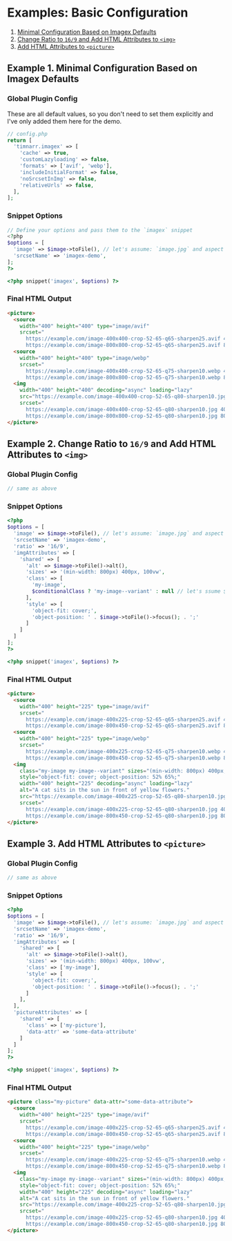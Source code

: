 # Examples: Basic Configuration

1. [Minimal Configuration Based on Imagex Defaults](#example-1-minimal-configuration-based-on-imagex-defaults)
2. [Change Ratio to `16/9` and Add HTML Attributes to `<img>`](#example-2-change-ratio-to-169-and-add-html-attributes-to-img)
2. [Add HTML Attributes to `<picture>`](#example-3-add-html-attributes-to-picture)

## Example 1. Minimal Configuration Based on Imagex Defaults

### Global Plugin Config
These are all default values, so you don't need to set them explicitly and I've only added them here for the demo.

```php
// config.php
return [
  'timnarr.imagex' => [
    'cache' => true,
    'customLazyloading' => false,
    'formats' => ['avif', 'webp'],
    'includeInitialFormat' => false,
    'noSrcsetInImg' => false,
    'relativeUrls' => false,
  ],
];
```

### Snippet Options
```php
// Define your options and pass them to the `imagex` snippet
<?php
$options = [
  'image' => $image->toFile(), // let's assume: `image.jpg` and aspect ratio of 1/1
  'srcsetName' => 'imagex-demo',
];
?>

<?php snippet('imagex', $options) ?>
```

### Final HTML Output
```html
<picture>
  <source
    width="400" height="400" type="image/avif"
    srcset="
      https://example.com/image-400x400-crop-52-65-q65-sharpen25.avif 400w,
      https://example.com/image-800x800-crop-52-65-q65-sharpen25.avif 800w">
  <source
    width="400" height="400" type="image/webp"
    srcset="
      https://example.com/image-400x400-crop-52-65-q75-sharpen10.webp 400w,
      https://example.com/image-800x800-crop-52-65-q75-sharpen10.webp 800w">
  <img
    width="400" height="400" decoding="async" loading="lazy"
    src="https://example.com/image-400x400-crop-52-65-q80-sharpen10.jpg"
    srcset="
      https://example.com/image-400x400-crop-52-65-q80-sharpen10.jpg 400w,
      https://example.com/image-800x800-crop-52-65-q80-sharpen10.jpg 800w">
</picture>
```

## Example 2. Change Ratio to `16/9` and Add HTML Attributes to `<img>`

### Global Plugin Config
```php
// same as above
```

### Snippet Options
```php
<?php
$options = [
  'image' => $image->toFile(), // let's assume: `image.jpg` and aspect ratio of 1/1
  'srcsetName' => 'imagex-demo',
  'ratio' => '16/9',
  'imgAttributes' => [
    'shared' => [
      'alt' => $image->toFile()->alt(),
      'sizes' => '(min-width: 800px) 400px, 100vw',
      'class' => [
        'my-image',
        $conditionalClass ? 'my-image--variant' : null // let's ssume $conditionalClass is `true`
      ],
      'style' => [
        'object-fit: cover;',
        'object-position: ' . $image->toFile()->focus(); . ';'
      ]
    ]
  ]
];
?>

<?php snippet('imagex', $options) ?>
```

### Final HTML Output
```html
<picture>
  <source
    width="400" height="225" type="image/avif"
    srcset="
      https://example.com/image-400x225-crop-52-65-q65-sharpen25.avif 400w,
      https://example.com/image-800x450-crop-52-65-q65-sharpen25.avif 800w">
  <source
    width="400" height="225" type="image/webp"
    srcset="
      https://example.com/image-400x225-crop-52-65-q75-sharpen10.webp 400w,
      https://example.com/image-800x450-crop-52-65-q75-sharpen10.webp 800w">
  <img
    class="my-image my-image--variant" sizes="(min-width: 800px) 400px, 100vw"
    style="object-fit: cover; object-position: 52% 65%;"
    width="400" height="225" decoding="async" loading="lazy"
    alt="A cat sits in the sun in front of yellow flowers."
    src="https://example.com/image-400x225-crop-52-65-q80-sharpen10.jpg"
    srcset="
      https://example.com/image-400x225-crop-52-65-q80-sharpen10.jpg 400w,
      https://example.com/image-800x450-crop-52-65-q80-sharpen10.jpg 800w">
</picture>
```

## Example 3. Add HTML Attributes to `<picture>`

### Global Plugin Config
```php
// same as above
```

### Snippet Options
```php
<?php
$options = [
  'image' => $image->toFile(), // let's assume: `image.jpg` and aspect ratio of 1/1
  'srcsetName' => 'imagex-demo',
  'ratio' => '16/9',
  'imgAttributes' => [
    'shared' => [
      'alt' => $image->toFile()->alt(),
      'sizes' => '(min-width: 800px) 400px, 100vw',
      'class' => ['my-image'],
      'style' => [
        'object-fit: cover;',
        'object-position: ' . $image->toFile()->focus(); . ';'
      ]
    ],
  ],
  'pictureAttributes' => [
    'shared' => [
      'class' => ['my-picture'],
      'data-attr' => 'some-data-attribute'
    ]
  ]
];
?>

<?php snippet('imagex', $options) ?>
```

### Final HTML Output
```html
<picture class="my-picture" data-attr="some-data-attribute">
  <source
    width="400" height="225" type="image/avif"
    srcset="
      https://example.com/image-400x225-crop-52-65-q65-sharpen25.avif 400w,
      https://example.com/image-800x450-crop-52-65-q65-sharpen25.avif 800w">
  <source
    width="400" height="225" type="image/webp"
    srcset="
      https://example.com/image-400x225-crop-52-65-q75-sharpen10.webp 400w,
      https://example.com/image-800x450-crop-52-65-q75-sharpen10.webp 800w">
  <img
    class="my-image my-image--variant" sizes="(min-width: 800px) 400px, 100vw"
    style="object-fit: cover; object-position: 52% 65%;"
    width="400" height="225" decoding="async" loading="lazy"
    alt="A cat sits in the sun in front of yellow flowers."
    src="https://example.com/image-400x225-crop-52-65-q80-sharpen10.jpg"
    srcset="
      https://example.com/image-400x225-crop-52-65-q80-sharpen10.jpg 400w,
      https://example.com/image-800x450-crop-52-65-q80-sharpen10.jpg 800w">
</picture>
```
